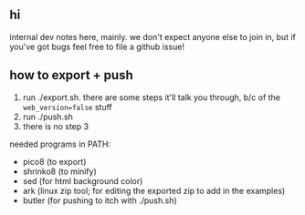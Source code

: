 ## hi

internal dev notes here, mainly. we don't expect anyone else to join in, but if you've got bugs feel free to file a github issue!

## how to export + push
1. run ./export.sh. there are some steps it'll talk you through, b/c of the `web_version=false` stuff
2. run ./push.sh
3. there is no step 3

needed programs in PATH:
- pico8 (to export)
- shrinko8 (to minify)
- sed (for html background color)
- ark (linux zip tool; for editing the exported zip to add in the examples)
- butler (for pushing to itch with ./push.sh)
